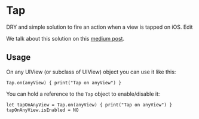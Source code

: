 # Tap

DRY and simple solution to fire an action when a view is tapped on iOS. Edit

We talk about this solution on this [medium post](http://medium.com/p/a09dec663635).

## Usage

On any UIView (or subclass of UIView) object you can use it like this:
```
Tap.on(anyView) { print("Tap on anyView") }
```

You can hold a reference to the `Tap` object to enable/disable it:
```
let tapOnAnyView = Tap.on(anyView) { print("Tap on anyView") }
tapOnAnyView.isEnabled = NO

```
